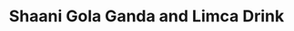 ---
title: "Shaani Gola Ganda and Limca Drink"
url: /khrchy/shaani-gola-ganda-and-limca-drink/
shop: Allgemein
---